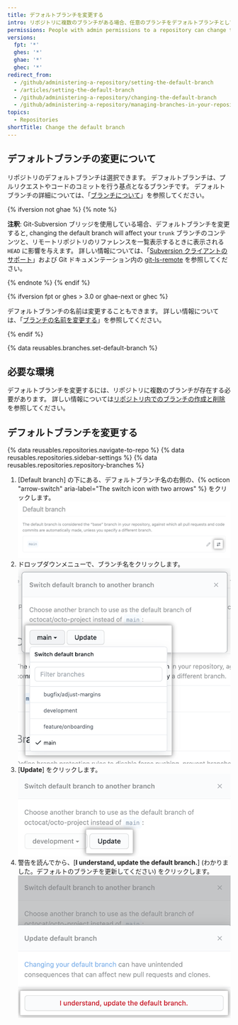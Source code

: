 ```yaml
---
title: デフォルトブランチを変更する
intro: リポジトリに複数のブランチがある場合、任意のブランチをデフォルトブランチとして設定できます。
permissions: People with admin permissions to a repository can change the default branch for the repository.
versions:
  fpt: '*'
  ghes: '*'
  ghae: '*'
  ghec: '*'
redirect_from:
  - /github/administering-a-repository/setting-the-default-branch
  - /articles/setting-the-default-branch
  - /github/administering-a-repository/changing-the-default-branch
  - /github/administering-a-repository/managing-branches-in-your-repository/changing-the-default-branch
topics:
  - Repositories
shortTitle: Change the default branch
---
```


## デフォルトブランチの変更について

リポジトリのデフォルトブランチは選択できます。 デフォルトブランチは、プルリクエストやコードのコミットを行う基点となるブランチです。 デフォルトブランチの詳細については、「[ブランチについて](/github/collaborating-with-issues-and-pull-requests/about-branches#about-the-default-branch)」を参照してください。

{% ifversion not ghae %}
{% note %}

**注釈**: Git-Subversion ブリッジを使用している場合、デフォルトブランチを変更すると, changing the default branch will affect your `trunk` ブランチのコンテンツと、リモートリポジトリのリファレンスを一覧表示するときに表示される`HEAD` に影響を与えます。 詳しい情報については、「[Subversion クライアントのサポート](/github/importing-your-projects-to-github/support-for-subversion-clients)」および Git ドキュメンテーション内の [git-ls-remote](https://git-scm.com/docs/git-ls-remote.html) を参照してください。

{% endnote %}
{% endif %}

{% ifversion fpt or ghes > 3.0 or ghae-next or ghec %}

デフォルトブランチの名前は変更することもできます。 詳しい情報については、「[ブランチの名前を変更する](/github/administering-a-repository/renaming-a-branch)」を参照してください。

{% endif %}

{% data reusables.branches.set-default-branch %}

## 必要な環境

デフォルトブランチを変更するには、リポジトリに複数のブランチが存在する必要があります。 詳しい情報については[リポジトリ内でのブランチの作成と削除](/github/collaborating-with-issues-and-pull-requests/creating-and-deleting-branches-within-your-repository#creating-a-branch)を参照してください。

## デフォルトブランチを変更する

{% data reusables.repositories.navigate-to-repo %}
{% data reusables.repositories.sidebar-settings %}
{% data reusables.repositories.repository-branches %}
1. [Default branch] の下にある、デフォルトブランチ名の右側の、{% octicon "arrow-switch" aria-label="The switch icon with two arrows" %} をクリックします。 ![現在のデフォルトブランチ名の右側にある、2 つの矢印がついた切り替えアイコン](/assets/images/help/repository/repository-options-defaultbranch-change.png)
1. ドロップダウンメニューで、ブランチ名をクリックします。 ![新しいデフォルトブランチを選択するドロップダウン](/assets/images/help/repository/repository-options-defaultbranch-drop-down.png)
1. [**Update**] をクリックします。 ![新しいブランチを選択後の [Update] ボタン](/assets/images/help/repository/repository-options-defaultbranch-update.png)
1. 警告を読んでから、[**I understand, update the default branch.**] (わかりました。デフォルトのブランチを更新してください) をクリックします。 !["I understand, update the default branch." button to perform the update](/assets/images/help/repository/repository-options-defaultbranch-i-understand.png)

